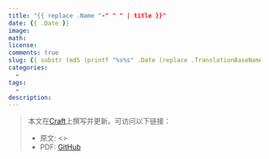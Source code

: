 ```yaml
---
title: "{{ replace .Name "-" " " | title }}"
date: {{ .Date }}
image: 
math: 
license: 
comments: true
slug: {{ substr (md5 (printf "%s%s" .Date (replace .TranslationBaseName "-" " " | title))) 4 8 }}
categories:
  - 
tags:
  - 
description: 
---
```


> 本文在[Craft](https://www.craft.do)上撰写并更新。可访问以下链接：
>  
> - 原文: <>
> - PDF: [GitHub]()
